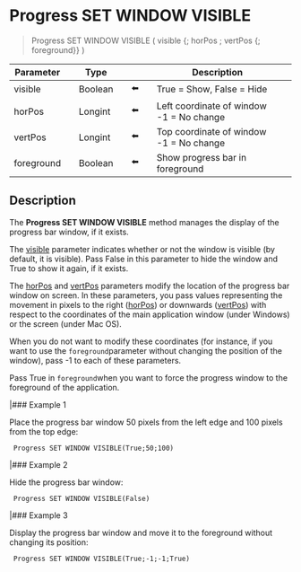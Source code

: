 # Progress SET WINDOW VISIBLE

> Progress SET WINDOW VISIBLE ( visible {; horPos ; vertPos {; foreground}} )

| Parameter |     | Type |     |     |     | Description |     |
| --- | --- | --- | --- | --- | --- | --- | --- |
| visible |     | Boolean |     | ⬅️ |     | True = Show, False = Hide |     |
| horPos |     | Longint |     | ⬅️ |     | Left coordinate of window  <br>-1 = No change |     |
| vertPos |     | Longint |     | ⬅️ |     | Top coordinate of window  <br>-1 = No change |     |
| foreground |     | Boolean |     | ⬅️ |     | Show progress bar in foreground |     |

## Description

The **Progress SET WINDOW VISIBLE** method manages the display of the progress bar window, if it exists.

The [visible](# "True = Show, False = Hide") parameter indicates whether or not the window is visible (by default, it is visible). Pass False in this parameter to hide the window and True to show it again, if it exists.

The [horPos](# "Left coordinate of window <br>
-1 = No change") and [vertPos](# "Top coordinate of window <br>
-1 = No change") parameters modify the location of the progress bar window on screen. In these parameters, you pass values representing the movement in pixels to the right ([horPos](# "Left coordinate of window <br>
-1 = No change")) or downwards ([vertPos](# "Top coordinate of window <br>
-1 = No change")) with respect to the coordinates of the main application window (under Windows) or the screen (under Mac OS).

When you do not want to modify these coordinates (for instance, if you want to use the `foreground`parameter without changing the position of the window), pass -1 to each of these parameters.

Pass True in `foreground`when you want to force the progress window to the foreground of the application.

|### Example 1  

Place the progress bar window 50 pixels from the left edge and 100 pixels from the top edge:

```4d
 Progress SET WINDOW VISIBLE(True;50;100)
```

|### Example 2  

Hide the progress bar window:

```4d
 Progress SET WINDOW VISIBLE(False)
```

|### Example 3  

Display the progress bar window and move it to the foreground without changing its position:

```4d
 Progress SET WINDOW VISIBLE(True;-1;-1;True)
```
